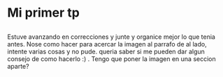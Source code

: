 # Mi primer tp
## 
Estuve avanzando en correcciones y junte y organice mejor lo que tenia antes. Nose como hacer para acercar la imagen al parrafo de al lado, intente varias cosas y no pude. queria saber si me pueden dar algun consejo de como hacerlo :) . Tengo que poner la imagen en una seccion aparte?
